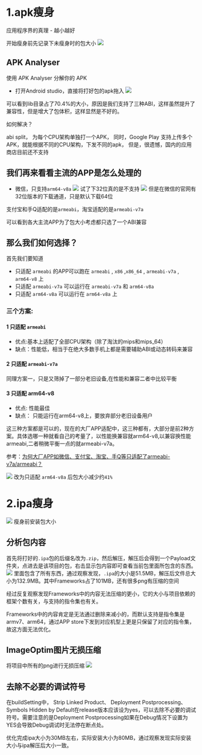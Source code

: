 # 1.apk瘦身
应用程序界的真理 - 越小越好

开始瘦身前先记录下未瘦身时的包大小
![](https://xcb-assets-dev.oss-cn-shanghai.aliyuncs.com/images/md/WX20201203-134529%402x.png)
## APK Analyser
使用 APK Analyser 分解你的 APK

- 打开Android studio，直接将打好包的apk拖入
![](https://xcb-assets-dev.oss-cn-shanghai.aliyuncs.com/images/md/WX20201203-135157%402x.png)

可以看到lib目录占了70.4%的大小，原因是我们支持了三种ABI，这样虽然提升了兼容性，但是增大了包体积，这样显然是不好的。

如何解决？ 

abi split， 为每个CPU架构单独打一个APK， 同时，Google Play 支持上传多个APK，就能根据不同的CPU架构，下发不同的apk， 但是，很遗憾，国内的应用商店目前还不支持

## 我们再来看看主流的APP是怎么处理的
- 微信，只支持`arm64-v8a`
![](https://xcb-assets-dev.oss-cn-shanghai.aliyuncs.com/images/md/WX20201203-151235%402x.png)
试了下32位真的是不支持
![](https://xcb-assets-dev.oss-cn-shanghai.aliyuncs.com/images/md/Screenshot_20201203-151533.png)
但是在微信的官网有32位版本的下载通道，只是默认下载64位

支付宝和手Q适配的是`armeabi`，淘宝适配的是`armeabi-v7a`

可以看到各大主流APP为了包大小考虑都只选了一个ABI兼容

## 那么我们如何选择？

首先我们要知道
- 只适配 `armeabi` 的APP可以跑在 `armeabi` , `x86` ,`x86_64` , `armeabi-v7a` , `arm64-v8` 上
- 只适配 `armeabi-v7a` 可以运行在 `armeabi-v7a` 和 `arm64-v8a`
- 只适配 `arm64-v8a` 可以运行在 `arm64-v8a` 上

### 三个方案:
#### 1 只适配 `armeabi`
- 优点:基本上适配了全部CPU架构（除了淘汰的mips和mips_64）
- 缺点：性能低，相当于在绝大多数手机上都是需要辅助ABI或动态转码来兼容
#### 2 只适配 `armeabi-v7a`
同理方案一，只是又筛掉了一部分老旧设备,在性能和兼容二者中比较平衡

#### 3 只适配 arm64-v8
- 优点: 性能最佳
- 缺点： 只能运行在arm64-v8上，要放弃部分老旧设备用户

这三种方案都是可以的，现在的大厂APP适配中，这三种都有，大部分是前2种方案。具体选哪一种就看自己的考量了，以性能换兼容就arm64-v8,以兼容换性能armeabi,二者稍微平衡一点的就armeabi-v7a。

参考：[为何大厂APP如微信、支付宝、淘宝、手Q等只适配了armeabi-v7a/armeabi？](https://juejin.cn/post/6844904148589084680)

![](https://xcb-assets-dev.oss-cn-shanghai.aliyuncs.com/images/md/WX20201203-160024%402x.png)
改为只适配 `arm64-v8a` 后包大小减少约`41%`


# 2.ipa瘦身
![](https://xcb-assets-dev.oss-cn-shanghai.aliyuncs.com/images/md/WX20201208-110130%402x.png)
瘦身前安装包大小

## 分析包内容
首先将打好的`.ipa`包的后缀名改为`.zip`，然后解压，解压后会得到一个Payload文件夹，点进去是该项目的包，右击显示包内容即可查看当前包里面所包含的东西。
![](https://xcb-assets-dev.oss-cn-shanghai.aliyuncs.com/images/md/WX20201208-113111%402x.png)
里面包含了所有东西，通过观察发现，`.ipa`的大小是51.5MB，解压后文件总大小为132.9MB。其中Frameworks占了101MB，还有很多png有压缩的空间

经过反复观察发现Frameworks中的内容无法压缩的更小，它的大小与项目依赖的框架个数有关，与支持的指令集也有关。

Frameworks中的内容肯定是无法通过删除来减小的，而默认支持是指令集是armv7、arm64，通过APP store下发到对应机型上更是只保留了对应的指令集，故这方面无法优化。
## ImageOptim图片无损压缩
将项目中所有的png进行无损压缩
![](https://xcb-assets-dev.oss-cn-shanghai.aliyuncs.com/images/md/WX20201208-111546%402x.png)

## 去除不必要的调试符号
在buildSetting中，
Strip Linked Product、
Deployment Postprocessing、
Symbols Hidden by Default在release版本应该设为yes，可以去除不必要的调试符号。需要注意的是Deployment Postprocessing如果在Debug情况下设置为YES会导致Debug调试时无法停在断点处。


优化完成ipa大小为30MB左右，实际安装大小为80MB，通过观察发现实际安装大小与ipa解压后大小一致。